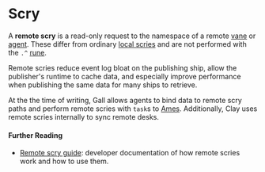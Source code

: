 # Scry

A **remote scry** is a read-only request to the namespace of a remote [vane](vane) or [agent](agent). These differ from ordinary [local scries](scry) and are not performed with the `.^` [rune](rune).

Remote scries reduce event log bloat on the publishing ship, allow the publisher's runtime to cache data, and especially improve performance when publishing the same data for many ships to retrieve.

At the the time of writing, Gall allows agents to bind data to remote scry paths and perform remote scries with `task`s to [Ames](ames). Additionally, Clay uses remote scries internally to sync remote desks.

#### Further Reading

- [Remote scry guide](../userspace/apps/guides/remote-scry): developer documentation of how remote scries work and how to use them.
